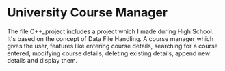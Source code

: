 # University Course Manager
The file C++_project includes a project which I made during High School. It's based on the concept of Data File Handling. A course manager which gives the user, features like entering course details, searching for a course entered, modifying course details, deleting existing details, append new details and display them.
